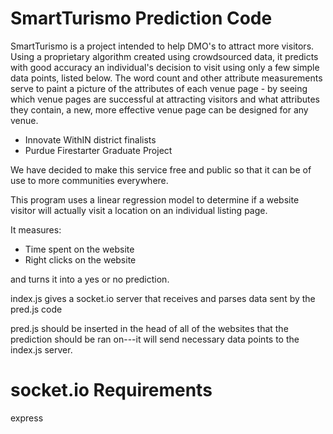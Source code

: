 # SmartTurismo Prediction Code

SmartTurismo is a project intended to help DMO's to attract more visitors. Using a proprietary algorithm created using crowdsourced data, it predicts with good accuracy an individual's decision to visit using only a few simple data points, listed below. The word count and other attribute measurements serve to paint a picture of the attributes of each venue page - by seeing which venue pages are successful at attracting visitors and what attributes they contain, a new, more effective venue page can be designed for any venue.

- Innovate WithIN district finalists
- Purdue Firestarter Graduate Project

We have decided to make this service free and public so that it can be of use to more communities everywhere.

This program uses a linear regression model to determine if a website visitor will actually visit a location on an individual listing page.

It measures: 
 - Time spent on the website
 - Right clicks on the website
 
 and turns it into a yes or no prediction.

index.js gives a socket.io server that receives and parses data sent by the pred.js code

pred.js should be inserted in the head of all of the websites that the prediction should be ran on---it will send necessary data points to the index.js server.

# socket.io Requirements

express

